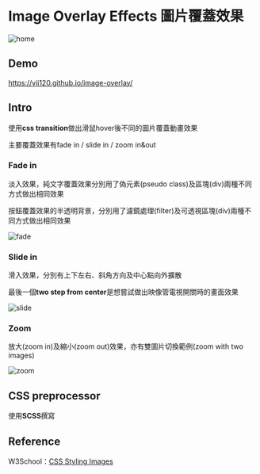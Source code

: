 # Image Overlay Effects 圖片覆蓋效果

![home](https://i.imgur.com/iMKT1N6.png)

## Demo

https://vii120.github.io/image-overlay/


## Intro

使用**css transition**做出滑鼠hover後不同的圖片覆蓋動畫效果

主要覆蓋效果有fade in / slide in / zoom in&out

### Fade in 

淡入效果，純文字覆蓋效果分別用了偽元素(pseudo class)及區塊(div)兩種不同方式做出相同效果

按鈕覆蓋效果的半透明背景，分別用了濾鏡處理(filter)及可透視區塊(div)兩種不同方式做出相同效果

![fade](https://i.imgur.com/U9yb1dj.png)

### Slide in

滑入效果，分別有上下左右、斜角方向及中心點向外擴散

最後一個**two step from center**是想嘗試做出映像管電視開關時的畫面效果

![slide](https://i.imgur.com/yhCwtbS.png)

### Zoom

放大(zoom in)及縮小(zoom out)效果，亦有雙圖片切換範例(zoom with two images)

![zoom](https://github.com/vii120/image-overlay/blob/master/zoom_demo.gif)

## CSS preprocessor

使用**SCSS**撰寫

## Reference

W3School：[CSS Styling Images](https://www.w3schools.com/css/css3_images.asp)
